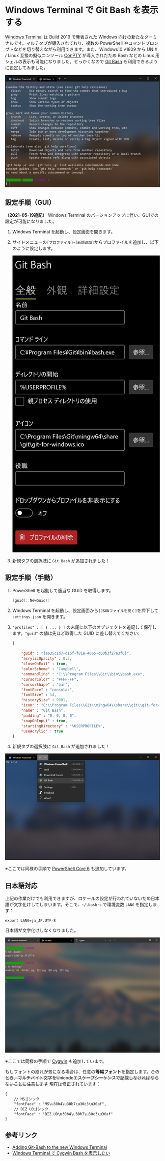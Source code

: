 # Windows Terminal で Git Bash を表示する

[Windows Terminal](https://github.com/microsoft/terminal) は Build 2019 で発表された Windows 向けの新たなターミナルです。マルチタブが導入されており、複数の PowerShell やコマンドプロンプトなどを切り替えながら利用できます。また、Windows10 v1809 から UNIX / Linux 互換の擬似コンソール [ConPTY](https://devblogs.microsoft.com/commandline/windows-command-line-introducing-the-windows-pseudo-console-conpty/) が導入されたため Bash などの Linux 用シェルの表示も可能になりました。せっかくなので [Git Bash](https://gitforwindows.org/) も利用できるように設定してみました。

![git-bash-on-windows-terminal.png](img/24ab28df-45f3-a57a-65bf-af896cbdff15.png)

## 設定手順（GUI）

**（2021-05-19追記）** Windows Terminal のバージョンアップに伴い、GUIでの設定が可能になりました。

1. Windows Terminal を起動し、設定画面を開きます。
2. サイドメニューの`[プロファイル]`-`[新規追加]`からプロファイルを追加し、以下のように設定します。

    ![WT-GitBash-GUI.jpg](img/WT-GitBash-GUI.jpg)

3. 新規タブの選択肢に `Git Bash` が追加されました！

## 設定手順（手動）

1. PowerShell を起動して適当な GUID を取得します。

    ```powershell
    [guid]::NewGuid()
    ```

2. Windows Terminal を起動し、設定画面から`[JSONファイルを開く]`を押下して `settings.json` を開きます。
3. `"profiles" : [ { ... } ]` の末尾に以下のオブジェクトを追記して保存します。`"guid"` の値は先ほど取得した GUID に差し替えてください:

    ```json
    {

        "guid" : "{e635c1d7-d15f-f81e-4665-c60b3f27a3f6}",
        "acrylicOpacity" : 0.5,
        "closeOnExit" : true,
        "colorScheme" : "Campbell",
        "commandline" : "C:\\Program Files\\Git\\bin\\bash.exe",
        "cursorColor" : "#FFFFFF",
        "cursorShape" : "bar",
        "fontFace" : "consolas",
        "fontSize" : 14,
        "historySize" : 9001,
        "icon" : "C:\\Program Files\\Git\\mingw64\\share\\git\\git-for-windows.ico",
        "name" : "Git Bash",
        "padding" : "0, 0, 0, 0",
        "snapOnInput" : true,
        "startingDirectory" : "%USERPROFILE%",
        "useAcrylic" : true
    }
    ```

4. 新規タブの選択肢に `Git Bash` が追加されました！

![git-bash-added-selection.png](img/8ff677e8-7b96-cfb6-84ee-d96b47c1da47.png)

※ここでは同様の手順で [PowerShell Core 6](https://aka.ms/pscore6) も追加しています。

## 日本語対応

上記の作業だけでも利用できますが、ロケールの設定が行われていないため日本語が文字化けしてしまいます。そこで、`~/.bashrc` で環境変数 `LANG` を指定します：

```shell:.barhrc
export LANG=ja_JP.UTF-8
```

日本語が文字化けしなくなりました。

![git-bash-on-windows-terminal-ja.png](img/3fe5e15e-1284-dd0f-80eb-22ac86259197.png)

※ここでは同様の手順で [Cygwin](https://qiita.com/yokra9/items/e8b184021091dbabb8a1) も追加しています。

もしフォントの崩れが気になる場合は、任意の**等幅フォント**を指定します。<del>このとき、マルチバイト文字をUnicodeエスケープシーケンスで記載しなければならないことに注意します</del> 現在は修正されています：

```json-doc
{
    // MSゴシック
    "fontFace" : "MS\u30b4\u30b7\u30c3\u30af",
    // BIZ UDゴシック
    "fontFace" : "BIZ UD\u30b4\u30b7\u30c3\u30af"
}
```

## 参考リンク

* [Adding Git-Bash to the new Windows Terminal](https://stackoverflow.com/questions/56839307/adding-git-bash-to-the-new-windows-terminal)
* [Windows Terminal で Cygwin Bash を表示したい](https://qiita.com/yokra9/items/e8b184021091dbabb8a1)
